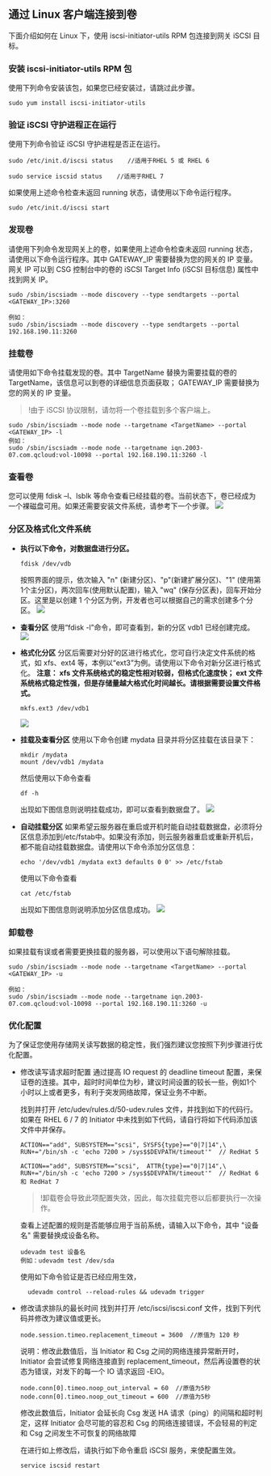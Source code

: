 ## 通过 Linux 客户端连接到卷
下面介绍如何在 Linux 下，使用 iscsi-initiator-utils RPM 包连接到网关 iSCSI 目标。

### 安装  iscsi-initiator-utils RPM 包 
使用下列命令安装该包，如果您已经安装过，请跳过此步骤。
```
sudo yum install iscsi-initiator-utils
```

### 验证 iSCSI 守护进程正在运行
使用下列命令验证 iSCSI 守护进程是否正在运行。
```
sudo /etc/init.d/iscsi status    //适用于RHEL 5 或 RHEL 6

sudo service iscsid status    //适用于RHEL 7
```

如果使用上述命令检查未返回 running 状态，请使用以下命令运行程序。
```
sudo /etc/init.d/iscsi start    
```

### 发现卷
请使用下列命令发现网关上的卷，如果使用上述命令检查未返回 running 状态，请使用以下命令运行程序。其中 GATEWAY_IP 需要替换为您的网关的 IP 变量。 网关 IP 可以到 CSG 控制台中的卷的 iSCSI Target Info (iSCSI 目标信息) 属性中找到网关 IP。
```
sudo /sbin/iscsiadm --mode discovery --type sendtargets --portal <GATEWAY_IP>:3260  
 
例如：
sudo /sbin/iscsiadm --mode discovery --type sendtargets --portal 192.168.190.11:3260
```

### 挂载卷
请使用如下命令挂载发现的卷。其中 TargetName 替换为需要挂载的卷的 TargetName，该信息可以到卷的详细信息页面获取； GATEWAY_IP 需要替换为您的网关的 IP 变量。
>!由于 iSCSI 协议限制，请勿将一个卷挂载到多个客户端上。

```
sudo /sbin/iscsiadm --mode node --targetname <TargetName> --portal <GATEWAY_IP> -l 
例如：
sudo /sbin/iscsiadm --mode node --targetname iqn.2003-07.com.qcloud:vol-10098 --portal 192.168.190.11:3260 -l
```

### 查看卷
您可以使用 fdisk –l、lsblk 等命令查看已经挂载的卷。当前状态下，卷已经成为一个裸磁盘可用。如果还需要安装文件系统，请参考下一个步骤。
![](https://mc.qcloudimg.com/static/img/b3e7c75a649e84d33b823b5e22925317/image.png)

### 分区及格式化文件系统
- **执行以下命令，对数据盘进行分区。**
	```
	fdisk /dev/vdb
	```
	
	按照界面的提示，依次输入 "n" (新建分区)、"p"(新建扩展分区)、"1" (使用第1个主分区)，两次回车(使用默认配置)，输入 "wq" (保存分区表)，回车开始分区。这里是以创建 1 个分区为例，开发者也可以根据自己的需求创建多个分区。
	![](https://mccdn.qcloud.com/img56a604c2b886f.png)
	
- **查看分区**
	使用“fdisk -l”命令，即可查看到，新的分区 vdb1 已经创建完成。
	![](https://mccdn.qcloud.com/img56a605027a966.png)
	
- **格式化分区**
	分区后需要对分好的区进行格式化，您可自行决定文件系统的格式，如 xfs、ext4 等，本例以“ext3”为例。请使用以下命令对新分区进行格式化。
	**注意： xfs 文件系统格式的稳定性相对较弱，但格式化速度快； ext 文件系统格式稳定性强，但是存储量越大格式化时间越长。请根据需要设置文件格式。**
	```
	mkfs.ext3 /dev/vdb1
	```
	
	![](https://mccdn.qcloud.com/img56a6053fb5aa0.png)

- **挂载及查看分区**
	使用以下命令创建 mydata 目录并将分区挂载在该目录下：
	```
	mkdir /mydata
	mount /dev/vdb1 /mydata
	```

	然后使用以下命令查看
	```
	df -h
	```
	
	出现如下图信息则说明挂载成功，即可以查看到数据盘了。
	![](https://mccdn.qcloud.com/img56a60615c0984.png)
	
- 	**自动挂载分区**
	如果希望云服务器在重启或开机时能自动挂载数据盘，必须将分区信息添加到/etc/fstab中。如果没有添加，则云服务器重启或重新开机后，都不能自动挂载数据盘。请使用以下命令添加分区信息：
	```
	echo '/dev/vdb1 /mydata ext3 defaults 0 0' >> /etc/fstab
	```

	使用以下命令查看
	```
	cat /etc/fstab
	```

	出现如下图信息则说明添加分区信息成功。
	![](https://mccdn.qcloud.com/img56a606ad3180c.png)
	
	
### 卸载卷
如果挂载有误或者需要更换挂载的服务器，可以使用以下语句解除挂载。
```
sudo /sbin/iscsiadm --mode node --targetname <TargetName> --portal <GATEWAY_IP> -u
 
例如：
sudo /sbin/iscsiadm --mode node --targetname iqn.2003-07.com.qcloud:vol-10098 --portal 192.168.190.11:3260 -u
```

### 优化配置

为了保证您使用存储网关读写数据的稳定性，我们强烈建议您按照下列步骤进行优化配置。

- 修改读写请求超时配置
  通过提高 IO request 的 deadline timeout 配置，来保证卷的连接。其中，超时时间单位为秒，建议时间设置的较长一些，例如1个小时以上或者更多，有利于突发网络故障，保证业务不中断。
  
  找到并打开 /etc/udev/rules.d/50-udev.rules 文件，并找到如下的代码行。如果在 RHEL 6 / 7 的 Initiator 中未找到如下代码，请自行将如下代码添加该文件中并保存。
	```
	ACTION=="add", SUBSYSTEM=="scsi", SYSFS{type}=="0|7|14",\
	RUN+="/bin/sh -c 'echo 7200 > /sys$$DEVPATH/timeout'"  // RedHat 5
	
	ACTION=="add", SUBSYSTEM=="scsi",  ATTR{type}=="0|7|14",\
	RUN+="/bin/sh -c 'echo 7200 > /sys$$DEVPATH/timeout'"  // RedHat 6 和 RedHat 7
	```
	
  >!卸载卷会导致此项配置失效，因此，每次挂载完卷以后都要执行一次操作。
  
  查看上述配置的规则是否能够应用于当前系统，请输入以下命令，其中 "设备名" 需要替换成设备名称。
  	
	```
	udevadm test 设备名
	例如：udevadm test /dev/sda
	```
	使用如下命令验证是否已经应用生效，
  ```
	udevadm control --reload-rules && udevadm trigger 
	```
  
	
- 修改请求排队的最长时间
  找到并打开 /etc/iscsi/iscsi.conf 文件，找到下列代码并修改为建议值或更长。
	```
	node.session.timeo.replacement_timeout = 3600  //原值为 120 秒
	```
	
	说明：修改此数值后，当 Initiator 和 Csg 之间的网络连接异常断开时，Initiator 会尝试修复网络连接直到 replacement_timeout，然后再设置卷的状态为错误，对发下的每一个 IO 请求返回 -EIO。
	```
	node.conn[0].timeo.noop_out_interval = 60  //原值为5秒
	node.conn[0].timeo.noop_out_timeout = 600  //原值为5秒
	```
	
	修改此数值后，Initiator 会延长向 Csg 发送 HA 请求（ping）的间隔和超时判定，这样 Initiator 会尽可能的容忍和 Csg 的网络连接错误，不会轻易的判定和 Csg 之间发生不可恢复的网络故障
	
	在进行如上修改后，请执行如下命令重启 iSCSI 服务，来使配置生效。
	```
	service iscsid restart 
	```
	



